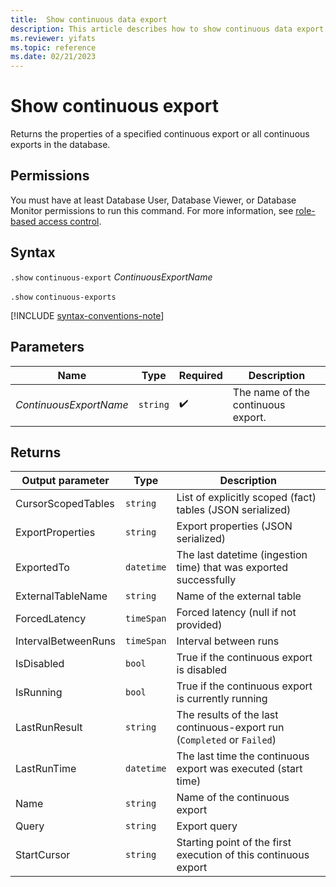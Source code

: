 ```yaml
---
title:  Show continuous data export
description: This article describes how to show continuous data export properties in Azure Data Explorer.
ms.reviewer: yifats
ms.topic: reference
ms.date: 02/21/2023
---
```

# Show continuous export

Returns the properties of a specified continuous export or all continuous exports in the database.

## Permissions

You must have at least Database User, Database Viewer, or Database Monitor permissions to run this command. For more information, see [role-based access control](../access-control/role-based-access-control.md).

## Syntax

`.show` `continuous-export` *ContinuousExportName*

`.show` `continuous-exports`

[!INCLUDE [syntax-conventions-note](../../includes/syntax-conventions-note.md)]

## Parameters

| Name | Type | Required | Description |
|--|--|--|--|
| *ContinuousExportName* | `string` |  :heavy_check_mark: | The name of the continuous export. |

## Returns

| Output parameter    | Type     | Description                                                             |
|---------------------|----------|-------------------------------------------------------------------------|
| CursorScopedTables  | `string` | List of explicitly scoped (fact) tables (JSON serialized)               |
| ExportProperties    | `string` | Export properties (JSON serialized)                                     |
| ExportedTo          | `datetime` | The last datetime (ingestion time) that was exported successfully       |
| ExternalTableName   | `string` | Name of the external table                                              |
| ForcedLatency       | `timeSpan` | Forced latency (null if not provided)                                   |
| IntervalBetweenRuns | `timeSpan` | Interval between runs                                                   |
| IsDisabled          | `bool` | True if the continuous export is disabled                               |
| IsRunning           | `bool` | True if the continuous export is currently running                      |
| LastRunResult       | `string` | The results of the last continuous-export run (`Completed` or `Failed`) |
| LastRunTime         | `datetime` | The last time the continuous export was executed (start time)           |
| Name                | `string` | Name of the continuous export                                           |
| Query               | `string` | Export query                                                            |
| StartCursor         | `string` | Starting point of the first execution of this continuous export         |